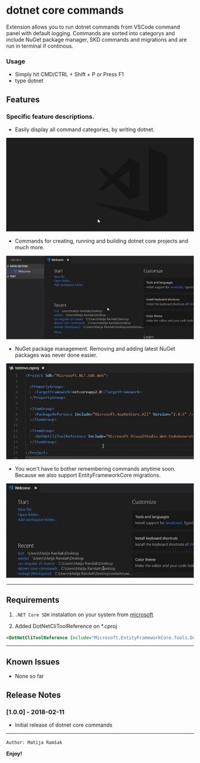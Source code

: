 # dotnet core commands

Extension allows you to run dotnet commands from VSCode command panel with default logging. Commands are sorted into categorys and include NuGet package manager, SKD commands and migrations and are run in terminal if continous.


### Usage
* Simply hit  CMD/CTRL + Shift + P or Press F1
* type dotnet

## Features

### Specific feature descriptions.

* Easily display all command categories, by writing dotnet.

![categories](images/category.gif)

* Commands for creating, running and building dotnet core projects and much more.

![categories](images/SDKcommands.gif)

* NuGet package management. Removing and adding latest NuGet packages was never done easier.

![categories](images/packages.gif)

* You won't have to bother remembering commands anytime soon. Because we also support EntityFrameworkCore migrations.

![categories](images/migrations.gif)

-------------------------------------------------------------
## Requirements
1. `.NET Core SDK` instalation on your system from [microsoft](https://www.microsoft.com/net/download)

2. Added DotNetCliToolReference on *.cproj
```xml
<DotNetCliToolReference Include="Microsoft.EntityFrameworkCore.Tools.DotNet" Version="2.0.0" /> current version
```
-------------------------------------------------------------

## Known Issues

* None so far

## Release Notes

### [1.0.0] - 2018-02-11

- Initial release of dotnet core commands

<!-- ### 1.0.1

Fixed issue #.

### 1.1.0

Added features X, Y, and Z. -->

-------------------------------------------------------------

`Author: Matija Ramšak`

**Enjoy!**



